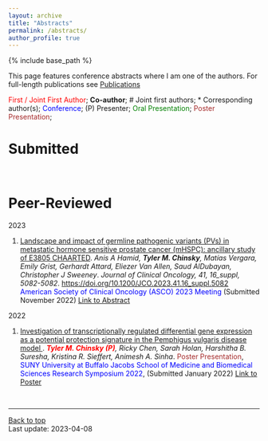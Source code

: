 ```yaml
---
layout: archive
title: "Abstracts"
permalink: /abstracts/
author_profile: true
---
```


{% include base_path %}

This page features conference abstracts where I am one of the authors. For full-length publications see [Publications](/publications/)

<span style="color:red">First / Joint First Author</span>; **Co-author**; \# Joint first authors; \* Corresponding author(s); <span style="color:blue">Conference</span>; (P) Presenter; <span style="color:green">Oral Presentation</span>; <span style="color:brown">Poster Presentation</span>;

# Submitted

<br/>

# Peer-Reviewed

2023

1. <ins> Landscape and impact of germline pathogenic variants (PVs) in metastatic hormone sensitive prostate cancer (mHSPC): ancillary study of E3805 CHAARTED</ins>. <em>Anis A Hamid, **Tyler M. Chinsky**, Matías Vergara, Emily Grist, Gerhardt Attard, Eliezer Van Allen, Saud AlDubayan, Christopher J Sweeney</em>. *Journal of Clinical Oncology, 41, 16_suppl, 5082-5082*. https://doi.org/10.1200/JCO.2023.41.16_suppl.5082  <span style="color:blue"> American Society of Clinical Oncology (ASCO) 2023 Meeting</span> (Submitted November 2022) [Link to Abstract](https://doi.org/10.1200/JCO.2023.41.16_suppl.5082")

2022
  
1. <ins> Investigation of transcriptionally regulated differential gene expression as a potential protection signature in the Pemphigus vulgaris disease model </ins>. <em><span style="color:red">**Tyler M. Chinsky (P)**</span>, Ricky Chen, Sarah Holan, Harshitha B. Suresha, Kristina R. Sieffert, Animesh A. Sinha</em>.<span style="color:brown"> Poster Presentation</span>,<span style="color:blue"> SUNY University at Buffalo Jacobs School of Medicine and Biomedical Sciences Research Symposium 2022</span>, (Submitted January 2022) [Link to Poster](/posters/)


<br/>

---
<a href="#top">Back to top</a>
<br/>
Last update: 2023-04-08

<!-- {% if author.googlescholar %}
  You can also find my articles on <u><a href="{{author.googlescholar}}">my Google Scholar profile</a>.</u>
{% endif %} -->
<!-- 
{% include base_path %}

{% for post in site.publications reversed %}
  {% include archive-single.html %}
{% endfor %} -->
